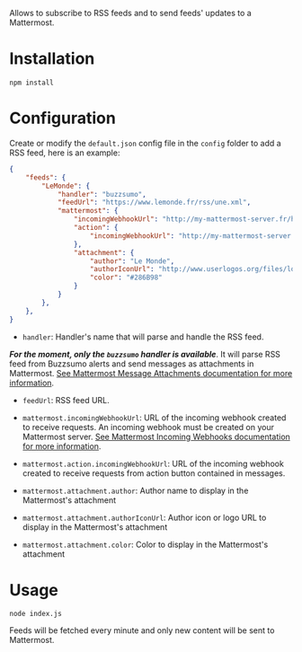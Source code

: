 Allows to subscribe to RSS feeds and to send feeds' updates to a Mattermost.

# Installation

```
npm install
```

# Configuration

Create or modify the `default.json` config file in the `config` folder to add a RSS feed, here is an example:
```json
{
    "feeds": {
        "LeMonde": {
            "handler": "buzzsumo",
            "feedUrl": "https://www.lemonde.fr/rss/une.xml",
            "mattermost": {
                "incomingWebhookUrl": "http://my-mattermost-server.fr/hooks/dijcdr5s1tfajy8yorqwii4rny",
                "action": {
                    "incomingWebhookUrl": "http://my-mattermost-server.fr/integrations/sendToAnalysis"
                },
                "attachment": {
                    "author": "Le Monde",
                    "authorIconUrl": "http://www.userlogos.org/files/logos/1air2philou/lemonde-iconAndroid-forFastDial.png",
                    "color": "#286B98"
                }
            }
        },
    },
}
```

- `handler`: Handler's name that will parse and handle the RSS feed.

**_For the moment, only the `buzzsumo` handler is available_**. It will parse RSS feed from Buzzsumo alerts and send messages as attachments in Mattermost. [See Mattermost Message Attachments documentation for more information](https://docs.mattermost.com/developer/message-attachments.html).

- `feedUrl`: RSS feed URL.

- `mattermost.incomingWebhookUrl`: URL of the incoming webhook created to receive requests. An incoming webhook must be created on your Mattermost server. [See Mattermost Incoming Webhooks documentation for more information](https://docs.mattermost.com/developer/webhooks-incoming.html).

- `mattermost.action.incomingWebhookUrl`: URL of the incoming webhook created to receive requests from action button contained in messages.

- `mattermost.attachment.author`: Author name to display in the Mattermost's attachment
- `mattermost.attachment.authorIconUrl`: Author icon or logo URL to display in the Mattermost's attachment
- `mattermost.attachment.color`: Color to display in the Mattermost's attachment

# Usage

```
node index.js
```

Feeds will be fetched every minute and only new content will be sent to Mattermost.